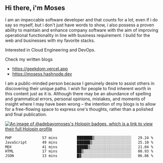 ## Hi there, i'm Moses

I am an impeccable software developer and that counts for a lot, even if i do say so myself, but i don't just have words to show, i also possess a proven ability to maintain and enhance company software with the aim of improving operational functionality in line with business requirement. I build for the web and businesses with my favorite stacks.

Interested in Cloud Engineering and DevOps.

Check my written blogs
- https://geekdom.vercel.app
- https://mosess.hashnode.dev
  
I am a public-minded person because I genuinely desire to assist others in discovering their unique paths. I wish for people to find inherent worth in this content just as it is. Although there may be an abundance of spelling and grammatical errors, personal opinions, mistakes, and moments of insight where I may have been wrong – the intention of my blogs is to allow for a free-flowing space to express one's thoughts, rather than a polished and final publication.

[![An image of @adebayomoses's Holopin badges, which is a link to view their full Holopin profile](https://holopin.me/adebayomoses)](https://holopin.io/@adebayomoses)

<!--START_SECTION:waka-->

```txt
PHP              57 mins         ███████▒░░░░░░░░░░░░░░░░░   29.24 %
JavaScript       49 mins         ██████▒░░░░░░░░░░░░░░░░░░   25.10 %
MDX              41 mins         █████▒░░░░░░░░░░░░░░░░░░░   21.04 %
HTML             17 mins         ██▒░░░░░░░░░░░░░░░░░░░░░░   08.93 %
JSON             13 mins         █▓░░░░░░░░░░░░░░░░░░░░░░░   06.86 %
```

<!--END_SECTION:waka-->
